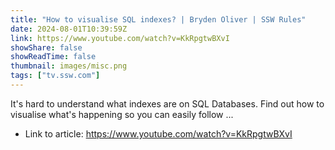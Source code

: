 ```yaml
---
title: "How to visualise SQL indexes? | Bryden Oliver | SSW Rules"
date: 2024-08-01T10:39:59Z
link: https://www.youtube.com/watch?v=KkRpgtwBXvI
showShare: false
showReadTime: false
thumbnail: images/misc.png
tags: ["tv.ssw.com"]
---
```

It's hard to understand what indexes are on SQL Databases. Find out how to visualise what's happening so you can easily follow ...

- Link to article: https://www.youtube.com/watch?v=KkRpgtwBXvI